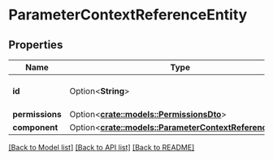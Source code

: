 # ParameterContextReferenceEntity

## Properties

Name | Type | Description | Notes
------------ | ------------- | ------------- | -------------
**id** | Option<**String**> | The id of the component. | [optional]
**permissions** | Option<[**crate::models::PermissionsDto**](PermissionsDTO.md)> |  | [optional]
**component** | Option<[**crate::models::ParameterContextReferenceDto**](ParameterContextReferenceDTO.md)> |  | [optional]

[[Back to Model list]](../README.md#documentation-for-models) [[Back to API list]](../README.md#documentation-for-api-endpoints) [[Back to README]](../README.md)


